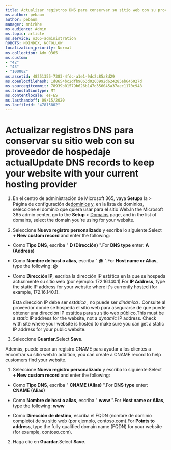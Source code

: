 ```yaml
---
title: Actualizar registros DNS para conservar su sitio web con su proveedor de hospedaje actual
ms.author: pebaum
author: pebaum
manager: mnirkhe
ms.audience: Admin
ms.topic: article
ms.service: o365-administration
ROBOTS: NOINDEX, NOFOLLOW
localization_priority: Normal
ms.collection: Adm_O365
ms.custom:
- "42"
- "43"
- "100002"
ms.assetid: 48251355-7383-4fdc-a1e1-9dc2c85a8d29
ms.openlocfilehash: 1d8654bc2dfb9063d0203992d624285eb646027d
ms.sourcegitcommit: 78939b01579b626b147d356045a37aec1170c948
ms.translationtype: MT
ms.contentlocale: es-ES
ms.lasthandoff: 09/15/2020
ms.locfileid: "47815802"
---
```

# <a name="update-dns-records-to-keep-your-website-with-your-current-hosting-provider"></a><span data-ttu-id="678c9-102">Actualizar registros DNS para conservar su sitio web con su proveedor de hospedaje actual</span><span class="sxs-lookup"><span data-stu-id="678c9-102">Update DNS records to keep your website with your current hosting provider</span></span>

1. <span data-ttu-id="678c9-103">En el centro de administración de Microsoft 365, vaya **Setup**a la  >  Página de configuración de[dominios](https://admin.microsoft.com/Adminportal#/Domains) y, en la lista de dominios, seleccione el dominio que quiera usar para el sitio Web.</span><span class="sxs-lookup"><span data-stu-id="678c9-103">In the Microsoft 365 admin center, go to the **Setup** > [Domains](https://admin.microsoft.com/Adminportal#/Domains) page, and in the list of domains, select the domain you're using for your website.</span></span>

2. <span data-ttu-id="678c9-104">Seleccione **Nuevo registro personalizado** y escriba lo siguiente:</span><span class="sxs-lookup"><span data-stu-id="678c9-104">Select **+ New custom record** and enter the following:</span></span>

  - <span data-ttu-id="678c9-105">Como **Tipo DNS**, escriba " **D (Dirección)** ".</span><span class="sxs-lookup"><span data-stu-id="678c9-105">For **DNS type** enter: **A (Address)**</span></span>

  - <span data-ttu-id="678c9-106">Como **Nombre de host o alias**, escriba " **@** ".</span><span class="sxs-lookup"><span data-stu-id="678c9-106">For **Host name or Alias**, type the following: **@**</span></span>

  - <span data-ttu-id="678c9-107">Como **Dirección IP**, escriba la dirección IP estática en la que se hospeda actualmente su sitio web (por ejemplo: 172.16.140.1).</span><span class="sxs-lookup"><span data-stu-id="678c9-107">For **IP Address**, type the static IP address for your website where it's currently hosted (for example, 172.16.140.1).</span></span>

    <span data-ttu-id="678c9-p101">Esta dirección IP debe ser  *estática*  , no puede ser  *dinámica*  . Consulte al proveedor donde se hospeda el sitio web para asegurarse de que puede obtener una dirección IP estática para su sitio web público.</span><span class="sxs-lookup"><span data-stu-id="678c9-p101">This must be a  *static*  IP address for the website, not a  *dynamic*  IP address. Check with site where your website is hosted to make sure you can get a static IP address for your public website.</span></span>

3. <span data-ttu-id="678c9-110">Seleccione **Guardar**.</span><span class="sxs-lookup"><span data-stu-id="678c9-110">Select **Save**.</span></span>

<span data-ttu-id="678c9-111">Además, puede crear un registro CNAME para ayudar a los clientes a encontrar su sitio web.</span><span class="sxs-lookup"><span data-stu-id="678c9-111">In addition, you can create a CNAME record to help customers find your website.</span></span>
  
1. <span data-ttu-id="678c9-112">Seleccione **Nuevo registro personalizado** y escriba lo siguiente:</span><span class="sxs-lookup"><span data-stu-id="678c9-112">Select **+ New custom record** and enter the following:</span></span>

  - <span data-ttu-id="678c9-113">Como **Tipo DNS**, escriba " **CNAME (Alias)** ".</span><span class="sxs-lookup"><span data-stu-id="678c9-113">For **DNS type** enter: **CNAME (Alias)**</span></span>

  - <span data-ttu-id="678c9-114">Como **Nombre de host o alias**, escriba " **www** ".</span><span class="sxs-lookup"><span data-stu-id="678c9-114">For **Host name or Alias**, type the following: **www**</span></span>

  - <span data-ttu-id="678c9-115">Como **Dirección de destino**, escriba el FQDN (nombre de dominio completo) de su sitio web (por ejemplo, contoso.com).</span><span class="sxs-lookup"><span data-stu-id="678c9-115">For **Points to address**, type the fully qualified domain name (FQDN) for your website (for example, contoso.com).</span></span>

2. <span data-ttu-id="678c9-116">Haga clic en **Guardar**.</span><span class="sxs-lookup"><span data-stu-id="678c9-116">Select **Save**.</span></span>
